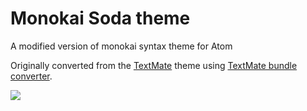 # Monokai Soda theme

A modified version of monokai syntax theme for Atom

Originally converted from the [TextMate](https://github.com/buymeasoda/soda-theme/) theme using [TextMate bundle converter](http://atom.io/docs/latest/converting-a-text-mate-theme).

![](https://photos-3.dropbox.com/t/0/AADNpKglbP3Wv23x-Ys8r1Alx7Oi1lhd-k1B21kecy5nPQ/12/202510/png/1024x768/3/1393534800/0/2/screenshot.png/yzkZSbeMqAd-r8ZbozfpDaByAvqIM6UVW1KINprvuIc)
